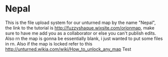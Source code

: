 # Nepal
This is the file upload system for our unturned map by the name "Nepal", the link to the tutorial is http://fuzzyshaque.wixsite.com/orionmap, make sure to have me add you as 
a collaborator or else you can't publish edits. Also rn the map is gonna be essentially blank, i just wanted to put some files in rn. Also if the map is locked refer to this
http://unturned.wikia.com/wiki/How_to_unlock_any_map
Test